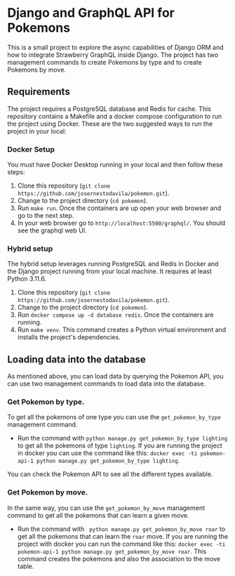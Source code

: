 # Django and GraphQL API for Pokemons

This is a small project to explore the async capabilities of Django ORM and how to integrate Strawberry GraphQL inside Django.
The project has two management commands to create Pokemons by type and to create Pokemons by move.

## Requirements

The project requires a PostgreSQL database and Redis for cache. This repository contains a Makefile and a docker compose configuration to 
run the project using Docker. These are the two suggested ways to run the project in your local:

### Docker Setup

You must have Docker Desktop running in your local and then follow these steps:

1. Clone this repository (`git clone https://github.com/josernestodavila/pokemon.git`).
2. Change to the project directory (`cd pokemon`).
3. Run `make run`. Once the containers are up open your web browser and go to the next step.
4. In your web browser go to `http://localhost:5500/graphql/`. You should see the graphql web UI.

### Hybrid setup

The hybrid setup leverages running PostgreSQL and Redis in Docker and the Django project running from your local machine. It requires at least
Python 3.11.6.

1. Clone this repository (`git clone https://github.com/josernestodavila/pokemon.git`).
2. Change to the project directory (`cd pokemon`).
3. Run `docker compose up -d database redis`. Once the containers are running.
4. Run `make venv`. This command creates a Python virtual environment and installs the project's dependencies.

## Loading data into the database

As mentioned above, you can load data by querying the Pokemon API, you can use two management commands to load data into the database.

### Get Pokemon by type.

To get all the pokemons of one type you can use the `get_pokemon_by_type` management command.

- Run the command with `python manage.py get_pokemon_by_type lighting` to get all the pokemons of type `lighting`.
If you are running the project in docker you can use the command like this: `docker exec -ti pokemon-api-1 python manage.py get_pokemon_by_type lighting`.

You can check the Pokemon API to see all the different types available.

### Get Pokemon by move.

In the same way, you can use the `get_pokemon_by_move` management command to get all the pokemons that can learn a given move.

- Run the command with ` python manage.py get_pokemon_by_move roar` to get all the pokemons that can learn the `roar` move. If you are running the project with docker
you can run the command like this: `docker exec -ti pokemon-api-1 python manage.py get_pokemon_by_move roar`. This command creates the pokemons and also the association to the move table.

